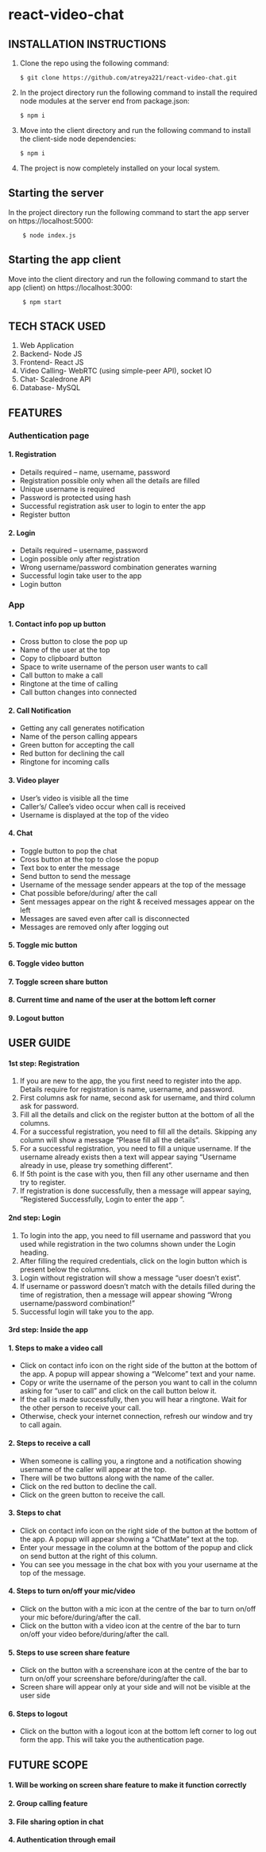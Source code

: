 # react-video-chat

## INSTALLATION INSTRUCTIONS

1.  Clone the repo using the following command:

        $ git clone https://github.com/atreya221/react-video-chat.git

2.  In the project directory run the following command to install the required node modules at the server end from package.json:

        $ npm i

3.  Move into the client directory and run the following command to install the client-side node dependencies:

        $ npm i

4.  The project is now completely installed on your local system.

## Starting the server

In the project directory run the following command to start the app server on https://localhost:5000:

        $ node index.js

## Starting the app client

Move into the client directory and run the following command to start the app (client) on https://localhost:3000:

        $ npm start

## TECH STACK USED

1. Web Application
2. Backend- Node JS
3. Frontend- React JS
4. Video Calling- WebRTC (using simple-peer API), socket IO
5. Chat- Scaledrone API
6. Database- MySQL

## FEATURES

### Authentication page

#### 1. Registration

- Details required – name, username, password
- Registration possible only when all the details are filled
- Unique username is required
- Password is protected using hash
- Successful registration ask user to login to enter the app
- Register button

#### 2. Login

- Details required – username, password
- Login possible only after registration
- Wrong username/password combination generates warning
- Successful login take user to the app
- Login button

### App

#### 1. Contact info pop up button

- Cross button to close the pop up
- Name of the user at the top
- Copy to clipboard button
- Space to write username of the person user wants to call
- Call button to make a call
- Ringtone at the time of calling
- Call button changes into connected

#### 2. Call Notification

- Getting any call generates notification
- Name of the person calling appears
- Green button for accepting the call
- Red button for declining the call
- Ringtone for incoming calls

#### 3. Video player

- User’s video is visible all the time
- Caller’s/ Callee’s video occur when call is received
- Username is displayed at the top of the video

#### 4. Chat

- Toggle button to pop the chat
- Cross button at the top to close the popup
- Text box to enter the message
- Send button to send the message
- Username of the message sender appears at the top of the message
- Chat possible before/during/ after the call
- Sent messages appear on the right & received messages appear on the left
- Messages are saved even after call is disconnected
- Messages are removed only after logging out

#### 5. Toggle mic button

#### 6. Toggle video button

#### 7. Toggle screen share button

#### 8. Current time and name of the user at the bottom left corner

#### 9. Logout button

## USER GUIDE

#### 1st step: Registration

1. If you are new to the app, the you first need to register into the app. Details require for registration is name, username, and password.
2. First columns ask for name, second ask for username, and third column ask for password.
3. Fill all the details and click on the register button at the bottom of all the columns.
4. For a successful registration, you need to fill all the details. Skipping any column will show a message “Please fill all the details”.
5. For a successful registration, you need to fill a unique username. If the username already exists then a text will appear saying “Username already in use, please try something different”.
6. If 5th point is the case with you, then fill any other username and then try to register.
7. If registration is done successfully, then a message will appear saying, “Registered Successfully, Login to enter the app “.

#### 2nd step: Login

1. To login into the app, you need to fill username and password that you used while registration in the two columns shown under the Login heading.
2. After filling the required credentials, click on the login button which is present below the columns.
3. Login without registration will show a message “user doesn’t exist”.
4. If username or password doesn’t match with the details filled during the time of registration, then a message will appear showing “Wrong username/password combination!”
5. Successful login will take you to the app.

#### 3rd step: Inside the app

#### 1. Steps to make a video call

- Click on contact info icon on the right side of the button at the bottom of the app. A popup will appear showing a “Welcome” text and your name.
- Copy or write the username of the person you want to call in the column asking for “user to call” and click on the call button below it.
- If the call is made successfully, then you will hear a ringtone. Wait for the other person to receive your call.
- Otherwise, check your internet connection, refresh our window and try to call again.

#### 2. Steps to receive a call

- When someone is calling you, a ringtone and a notification showing username of the caller will appear at the top.
- There will be two buttons along with the name of the caller.
- Click on the red button to decline the call.
- Click on the green button to receive the call.

#### 3. Steps to chat

- Click on contact info icon on the right side of the button at the bottom of the app. A popup will appear showing a “ChatMate” text at the top.
- Enter your message in the column at the bottom of the popup and click on send button at the right of this column.
- You can see you message in the chat box with you your username at the top of the message.

#### 4. Steps to turn on/off your mic/video

- Click on the button with a mic icon at the centre of the bar to turn on/off your mic before/during/after the call.
- Click on the button with a video icon at the centre of the bar to turn on/off your video before/during/after the call.

#### 5. Steps to use screen share feature

- Click on the button with a screenshare icon at the centre of the bar to turn on/off your screenshare before/during/after the call.
- Screen share will appear only at your side and will not be visible at the user side

#### 6. Steps to logout

- Click on the button with a logout icon at the bottom left corner to log out form the app. This will take you the authentication page.


## FUTURE SCOPE

#### 1.  Will be working on screen share feature to make it function correctly
#### 2.  Group calling feature
#### 3.  File sharing option in chat
#### 4.  Authentication through email
